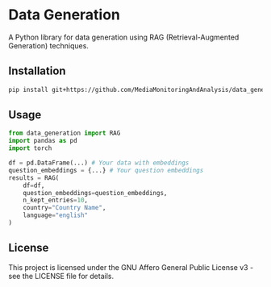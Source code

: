 # Data Generation

A Python library for data generation using RAG (Retrieval-Augmented Generation) techniques.

## Installation

```bash
pip install git+https://github.com/MediaMonitoringAndAnalysis/data_generation.git
```

## Usage
```python
from data_generation import RAG
import pandas as pd
import torch

df = pd.DataFrame(...) # Your data with embeddings
question_embeddings = {...} # Your question embeddings
results = RAG(
    df=df,
    question_embeddings=question_embeddings,
    n_kept_entries=10,
    country="Country Name",
    language="english"
)
```

## License

This project is licensed under the GNU Affero General Public License v3 - see the LICENSE file for details.